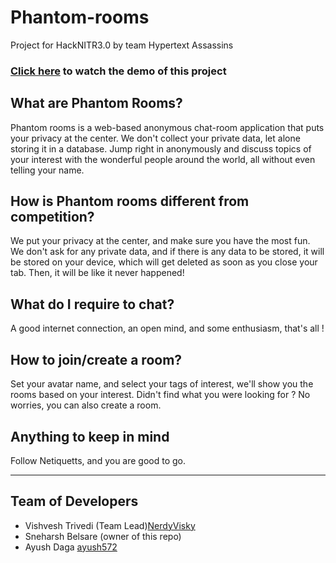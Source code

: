# Phantom-rooms
Project for HackNITR3.0 by team Hypertext Assassins
### [Click here](https://www.youtube.com/watch?v=vFHrPPz4haQ) to watch the demo of this project

## What are Phantom Rooms?
Phantom rooms is a web-based anonymous chat-room application that puts your privacy at the center. We don't collect your private data, let alone storing it in a database.
Jump right in anonymously and discuss topics of your interest with the wonderful people around the world, all without even telling your name.

## How is Phantom rooms different from competition?
We put your privacy at the center, and make sure you have the most fun. We don't ask for any private data, and if there is any data to be stored, it will be stored on your device, which will get deleted as soon as you close your tab. Then, it will be like it never happened! 

## What do I require to chat?
A good internet connection, an open mind, and some enthusiasm, that's all !

## How to join/create a room?
Set your avatar name, and select your tags of interest, we'll show you the rooms based on your interest. Didn't find what you were looking for ? No worries, you can also create a room.

## Anything to keep in mind
Follow Netiquetts, and you are good to go.

---

## Team of Developers
- Vishvesh Trivedi (Team Lead)[NerdyVisky](https://github.com/NerdyVisky)
- Sneharsh Belsare (owner of this repo)
- Ayush Daga [ayush572](https://github.com/ayush572)
